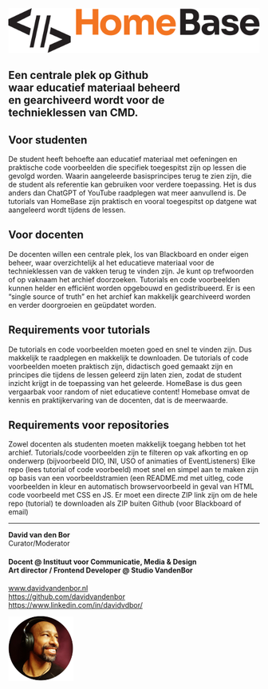<img src="https://github.com/CMD-Groningen/.github/blob/main/homebase-logo.svg" style="width:600px">

## Een centrale plek op Github <br> waar educatief materiaal beheerd <br>en gearchiveerd wordt voor de<br> technieklessen van CMD.

## Voor studenten

De student heeft behoefte aan educatief materiaal met oefeningen en praktische code voorbeelden die specifiek toegespitst zijn op lessen die gevolgd worden. Waarin aangeleerde basisprincipes terug te zien zijn, die de student als referentie kan gebruiken voor verdere toepassing. Het is dus anders dan ChatGPT of YouTube raadplegen wat meer aanvullend is. De tutorials van HomeBase zijn praktisch en vooral toegespitst op datgene wat aangeleerd wordt tijdens de lessen.

## Voor docenten

De docenten willen een centrale plek, los van Blackboard en onder eigen beheer, waar overzichtelijk al het educatieve materiaal voor de technieklessen van de vakken terug te vinden zijn. Je kunt op trefwoorden of op vaknaam het archief doorzoeken. Tutorials en code voorbeelden kunnen helder en efficiënt worden opgebouwd en gedistribueerd. Er is een “single source of truth” en het archief kan makkelijk gearchiveerd worden en verder doorgroeien en geüpdatet worden.

## Requirements voor tutorials

De tutorials en code voorbeelden moeten goed en snel te vinden zijn. Dus makkelijk te raadplegen en makkelijk te downloaden. De tutorials of code voorbeelden moeten praktisch zijn, didactisch goed gemaakt zijn en principes die tijdens de lessen geleerd zijn laten zien, zodat de student inzicht krijgt in de toepassing van het geleerde. HomeBase is dus geen vergaarbak voor random of niet educatieve content! Homebase omvat de kennis en praktijkervaring van de docenten, dat is de meerwaarde.

## Requirements voor repositories

Zowel docenten als studenten moeten makkelijk toegang hebben tot het archief. Tutorials/code voorbeelden zijn te filteren op vak afkorting en op onderwerp (bijvoorbeeld DIO, INI, USO of animaties of EventListeners) Elke repo (lees tutorial of code voorbeeld) moet snel en simpel aan te maken zijn op basis van een voorbeeldstramien (een README.md met uitleg, code voorbeelden in kleur en automatisch browservoorbeeld in geval van HTML code voorbeeld met CSS en JS. Er moet een directe ZIP link zijn om de hele repo (tutorial) te downloaden als ZIP buiten Github (voor Blackboard of email)


<hr>

**David van den Bor** <br>
Curator/Moderator

#### Docent @ Instituut voor Communicatie, Media & Design <br> Art director / Frontend Developer @ Studio VandenBor
www.davidvandenbor.nl <br>
https://github.com/davidvandenbor <br>
https://www.linkedin.com/in/davidvdbor/


<img src="https://github.com/CMD-Groningen/.github/blob/main/davidvandenbor-rond.png" style="width:130px">
